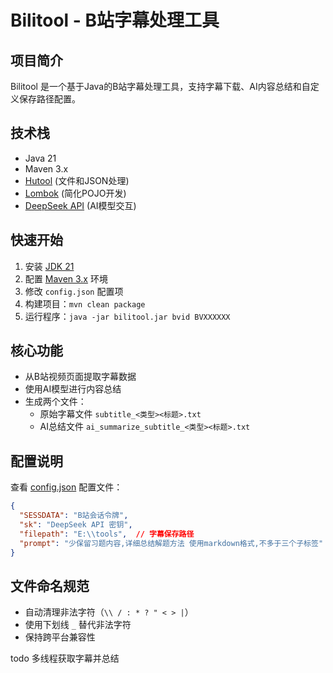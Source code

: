 # Bilitool - B站字幕处理工具

## 项目简介
Bilitool 是一个基于Java的B站字幕处理工具，支持字幕下载、AI内容总结和自定义保存路径配置。

## 技术栈
- Java 21
- Maven 3.x
- [Hutool](https://github.com/dromara/hutool) (文件和JSON处理)
- [Lombok](https://projectlombok.org/) (简化POJO开发)
- [DeepSeek API](https://www.deepseek.com/) (AI模型交互)

## 快速开始
1. 安装 [JDK 21](https://jdk.java.net/archive/)
2. 配置 [Maven 3.x](https://maven.apache.org/) 环境
3. 修改 `config.json` 配置项
4. 构建项目：`mvn clean package`
5. 运行程序：`java -jar bilitool.jar bvid BVXXXXXX`

## 核心功能
- 从B站视频页面提取字幕数据
- 使用AI模型进行内容总结
- 生成两个文件：
  - 原始字幕文件 `subtitle_<类型><标题>.txt`
  - AI总结文件 `ai_summarize_subtitle_<类型><标题>.txt`

## 配置说明
查看 [config.json](src/main/resources/config.json) 配置文件：
```json
{
  "SESSDATA": "B站会话令牌",
  "sk": "DeepSeek API 密钥",
  "filepath": "E:\\tools",  // 字幕保存路径
  "prompt": "少保留习题内容,详细总结解题方法 使用markdown格式,不多于三个子标签"
}
```

## 文件命名规范
- 自动清理非法字符（`\\ / : * ? " < > |`）
- 使用下划线 `_` 替代非法字符
- 保持跨平台兼容性

todo
多线程获取字幕并总结